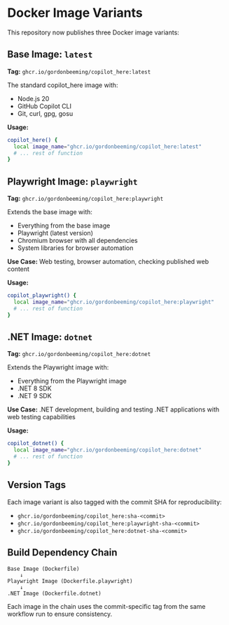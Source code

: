 # Docker Image Variants

This repository now publishes three Docker image variants:

## Base Image: `latest`
**Tag:** `ghcr.io/gordonbeeming/copilot_here:latest`

The standard copilot_here image with:
- Node.js 20
- GitHub Copilot CLI
- Git, curl, gpg, gosu

**Usage:**
```bash
copilot_here() {
  local image_name="ghcr.io/gordonbeeming/copilot_here:latest"
  # ... rest of function
}
```

## Playwright Image: `playwright`
**Tag:** `ghcr.io/gordonbeeming/copilot_here:playwright`

Extends the base image with:
- Everything from the base image
- Playwright (latest version)
- Chromium browser with all dependencies
- System libraries for browser automation

**Use Case:** Web testing, browser automation, checking published web content

**Usage:**
```bash
copilot_playwright() {
  local image_name="ghcr.io/gordonbeeming/copilot_here:playwright"
  # ... rest of function
}
```

## .NET Image: `dotnet`
**Tag:** `ghcr.io/gordonbeeming/copilot_here:dotnet`

Extends the Playwright image with:
- Everything from the Playwright image
- .NET 8 SDK
- .NET 9 SDK

**Use Case:** .NET development, building and testing .NET applications with web testing capabilities

**Usage:**
```bash
copilot_dotnet() {
  local image_name="ghcr.io/gordonbeeming/copilot_here:dotnet"
  # ... rest of function
}
```

## Version Tags

Each image variant is also tagged with the commit SHA for reproducibility:
- `ghcr.io/gordonbeeming/copilot_here:sha-<commit>`
- `ghcr.io/gordonbeeming/copilot_here:playwright-sha-<commit>`
- `ghcr.io/gordonbeeming/copilot_here:dotnet-sha-<commit>`

## Build Dependency Chain

```
Base Image (Dockerfile)
    ↓
Playwright Image (Dockerfile.playwright) 
    ↓
.NET Image (Dockerfile.dotnet)
```

Each image in the chain uses the commit-specific tag from the same workflow run to ensure consistency.
